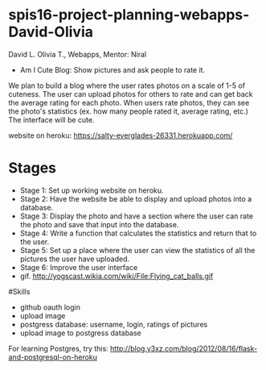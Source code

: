 # spis16-project-planning-webapps-David-Olivia

David L. Olivia T., Webapps, Mentor: Niral
* Am I Cute Blog: Show pictures and ask people to rate it.

We plan to build a blog where the user rates photos on a scale of 1-5 of cuteness. The user can upload photos for others to rate and can get back the average rating for each photo. When users rate photos, they can see the photo's statistics (ex. how many people rated it, average rating, etc.) The interface will be cute.

website on heroku:
https://salty-everglades-26331.herokuapp.com/

# Stages
* Stage 1: Set up working website on heroku.
* Stage 2: Have the website be able to display and upload photos into a database.
* Stage 3: Display the photo and have a section where the user can rate the photo and save that input into the database.
* Stage 4: Write a function that calculates the statistics and return that to the user.
* Stage 5: Set up a place where the user can view the statistics of all the pictures the user have uploaded. 
* Stage 6: Improve the user interface
* gif. http://yogscast.wikia.com/wiki/File:Flying_cat_balls.gif

#Skills
* github oauth login
* upload image 
* postgress database: username, login, ratings of pictures
* upload image to postgress database

For learning Postgres, try this: http://blog.y3xz.com/blog/2012/08/16/flask-and-postgresql-on-heroku
